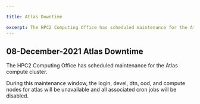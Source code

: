 ```yaml
---

title: Atlas Downtime

excerpt: The HPC2 Computing Office has scheduled maintenance for the Atlas compute cluster.
---
```


## 08-December-2021 Atlas Downtime

The HPC2 Computing Office has scheduled maintenance for the Atlas compute cluster.  

During this maintenance window, the login, devel, dtn, ood, and compute nodes for atlas will be unavailable and all associated cron jobs will be disabled.